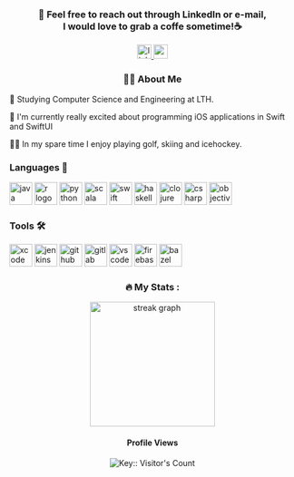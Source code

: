 <div align="center">
  <h3 align="center">📩 Feel free to reach out through LinkedIn or e-mail,<br> I would love to grab a coffe sometime!☕️</h3>
  <a href="https://www.linkedin.com/in/axel-langenskiöld-33185a223" target="_blank">
    <img src="https://img.shields.io/static/v1?message=LinkedIn&logo=linkedin&label=&color=0077B5&logoColor=white&labelColor=&style=for-the-badge" height="25" alt="linkedin logo" />
  </a>
  <a href="mailto:axel@langenskiold.se" target="_blank">
    <img src="https://img.shields.io/static/v1?message=Gmail&logo=gmail&label=&color=0078D4&logoColor=white&labelColor=&style=for-the-badge" height="25" alt="gmail logo" />
  </a>
</div>

<h3 align="center">👩‍💻  About Me</h3>

<p align="left">🏫 Studying Computer Science and Engineering at LTH.</p>
<p align="left">📕 I'm currently really excited about programming iOS applications in Swift and SwiftUI</p>
<p align="left">🏌️‍♂ In my spare time I enjoy playing golf, skiing and icehockey.</p>

<h3 align="left">Languages 🔨</h3>

<div align="left">
  <img src="https://cdn.jsdelivr.net/gh/devicons/devicon/icons/java/java-original.svg" width="40" height="40" alt="java logo" />
  <img src="https://cdn.jsdelivr.net/gh/devicons/devicon/icons/r/r-original.svg" width="40" height="40" alt="r logo" />
  <img src="https://cdn.jsdelivr.net/gh/devicons/devicon/icons/python/python-original.svg" width="40" height="40" alt="python logo" />
  <img src="https://cdn.jsdelivr.net/gh/devicons/devicon/icons/scala/scala-original.svg" width="40" height="40" alt="scala logo" />
  <img src="https://cdn.jsdelivr.net/gh/devicons/devicon/icons/swift/swift-original.svg" width="40" height="40" alt="swift logo" />
  <img src="https://cdn.jsdelivr.net/gh/devicons/devicon/icons/haskell/haskell-original.svg" width="40" height="40" alt="haskell logo" />
  <img src="https://cdn.jsdelivr.net/gh/devicons/devicon/icons/clojure/clojure-original.svg" width="40" height="40" alt="clojure logo" />
  <img src="https://cdn.jsdelivr.net/gh/devicons/devicon/icons/csharp/csharp-original.svg" width="40" height="40" alt="csharp logo" />
  <img src="https://cdn.jsdelivr.net/gh/devicons/devicon/icons/objectivec/objectivec-plain.svg" width="40" height="40" alt="objective-c logo" />
</div>

<h3 align="left">Tools 🛠️</h3>

<div align="left">
  <img src="https://cdn.jsdelivr.net/gh/devicons/devicon/icons/xcode/xcode-original.svg" width="40" height="40" alt="xcode logo" />
  <img src="https://cdn.jsdelivr.net/gh/devicons/devicon/icons/jenkins/jenkins-original.svg" width="40" height="40" alt="jenkins logo" />
  <img src="https://cdn.jsdelivr.net/gh/devicons/devicon/icons/github/github-original.svg" width="40" height="40" alt="github logo" background="white"/>
  <img src="https://cdn.jsdelivr.net/gh/devicons/devicon/icons/gitlab/gitlab-original.svg" width="40" height="40" alt="gitlab logo" />
  <img src="https://cdn.jsdelivr.net/gh/devicons/devicon/icons/vscode/vscode-original.svg" width="40" height="40" alt="vscode logo" />
  <img src="https://cdn.jsdelivr.net/gh/devicons/devicon/icons/firebase/firebase-original.svg" width="40" height="40" alt="firebase logo" />
  <img src="https://cdn.jsdelivr.net/gh/devicons/devicon/icons/bazel/bazel-plain.svg" width="40" height="40" alt="bazel logo" />
  
</div>

<div align="center">
  <h3 align="center">🔥   My Stats :</h3>
  
  <div align="center">
    <img src="https://streak-stats.demolab.com?user=axellangenskiold&locale=en&mode=daily&theme=dark&hide_border=false&border_radius=5&order=3" height="220" alt="streak graph"  />
  </div>
  
  <div align="center">
    <h4>Profile Views</h4> 
    <img src="https://profile-counter.deno.dev/:yourkey:/count.svg" alt="Key:: Visitor's Count" />
  </div>
</div>
